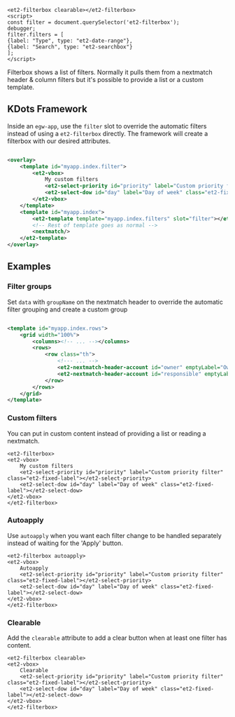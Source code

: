 ```html:preview
<et2-filterbox clearable></et2-filterbox>
<script>
const filter = document.querySelector('et2-filterbox');
debugger;
filter.filters = [
{label: "Type", type: "et2-date-range"},
{label: "Search", type: "et2-searchbox"}
];
</script>
```

Filterbox shows a list of filters. Normally it pulls them from a nextmatch header & column filters but it's possible to
provide a list or a custom template.

## KDots Framework

Inside an `egw-app`, use the `filter` slot to override the automatic filters instead of using a `et2-filterbox`
directly. The framework will create a filterbox with our desired attributes.

```xml

<overlay>
    <template id="myapp.index.filter">
        <et2-vbox>
            My custom filters
            <et2-select-priority id="priority" label="Custom priority filter" class="et2-fixed-label"></et2-select-priority>
            <et2-select-dow id="day" label="Day of week" class="et2-fixed-label"></et2-select-dow>
        </et2-vbox>
    </template>
    <template id="myapp.index">
        <et2-template template="myapp.index.filters" slot="filter"></et2-template>
        <!-- Rest of template goes as normal -->
        <nextmatch/>
    </et2-template>
</overlay>
```

## Examples

### Filter groups

Set `data` with `groupName` on the nextmatch header to override the automatic filter grouping and create a custom group

```xml

<template id="myapp.index.rows">
    <grid width="100%">
        <columns><!-- ... --></columns>
        <rows>
            <row class="th">
                <!--- ... -->
                <et2-nextmatch-header-account id="owner" emptyLabel="Owner" accountType="both" data="groupName:People"/>
                <et2-nextmatch-header-account id="responsible" emptyLabel="Responsible" accountType="both" data="groupName:People"/>
            </row>
        </rows>
    </grid>
</template>
```

### Custom filters

You can put in custom content instead of providing a list or reading a nextmatch.

```html:preview
<et2-filterbox>
<et2-vbox>
    My custom filters
    <et2-select-priority id="priority" label="Custom priority filter" class="et2-fixed-label"></et2-select-priority>
    <et2-select-dow id="day" label="Day of week" class="et2-fixed-label"></et2-select-dow>
</et2-vbox>
</et2-filterbox>
```

### Autoapply

Use `autoapply` when you want each filter change to be handled separately instead of waiting for the 'Apply' button.

```html:preview
<et2-filterbox autoapply>
<et2-vbox>
    Autoapply
    <et2-select-priority id="priority" label="Custom priority filter" class="et2-fixed-label"></et2-select-priority>
    <et2-select-dow id="day" label="Day of week" class="et2-fixed-label"></et2-select-dow>
</et2-vbox>
</et2-filterbox>
```

### Clearable

Add the `clearable` attribute to add a clear button when at least one filter has content.

```html:preview
<et2-filterbox clearable>
<et2-vbox>
    Clearable
    <et2-select-priority id="priority" label="Custom priority filter" class="et2-fixed-label"></et2-select-priority>
    <et2-select-dow id="day" label="Day of week" class="et2-fixed-label"></et2-select-dow>
</et2-vbox>
</et2-filterbox>
```